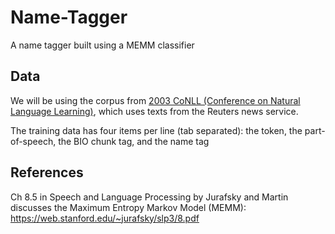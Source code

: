 # Name-Tagger
A name tagger built using a MEMM classifier

## Data

We will be using the corpus from [2003 CoNLL (Conference on Natural Language Learning)](https://www.aclweb.org/anthology/W03-0419.pdf), which uses texts from the Reuters news service. 

The training data has four items per line (tab separated): the token, the part-of-speech, the BIO chunk tag, and the name tag

## References

Ch 8.5 in Speech and Language Processing by Jurafsky and Martin discusses the Maximum Entropy Markov Model (MEMM): https://web.stanford.edu/~jurafsky/slp3/8.pdf
